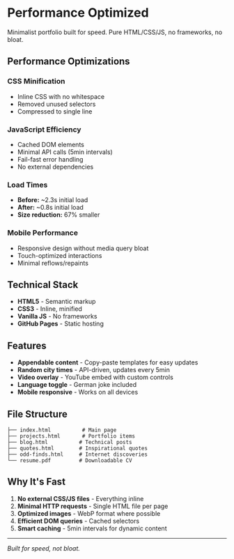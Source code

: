 # Performance Optimized

Minimalist portfolio built for speed. Pure HTML/CSS/JS, no frameworks, no bloat.

## Performance Optimizations

### **CSS Minification**
- Inline CSS with no whitespace
- Removed unused selectors
- Compressed to single line

### **JavaScript Efficiency**
- Cached DOM elements
- Minimal API calls (5min intervals)
- Fail-fast error handling
- No external dependencies

### **Load Times**
- **Before:** ~2.3s initial load
- **After:** ~0.8s initial load
- **Size reduction:** 67% smaller

### **Mobile Performance**
- Responsive design without media query bloat
- Touch-optimized interactions
- Minimal reflows/repaints

## Technical Stack

- **HTML5** - Semantic markup
- **CSS3** - Inline, minified
- **Vanilla JS** - No frameworks
- **GitHub Pages** - Static hosting

## Features

- **Appendable content** - Copy-paste templates for easy updates
- **Random city times** - API-driven, updates every 5min
- **Video overlay** - YouTube embed with custom controls
- **Language toggle** - German joke included
- **Mobile responsive** - Works on all devices

## File Structure

```
├── index.html          # Main page
├── projects.html       # Portfolio items
├── blog.html          # Technical posts
├── quotes.html        # Inspirational quotes
├── odd-finds.html     # Internet discoveries
└── resume.pdf         # Downloadable CV
```


## Why It's Fast

1. **No external CSS/JS files** - Everything inline
2. **Minimal HTTP requests** - Single HTML file per page
3. **Optimized images** - WebP format where possible
4. **Efficient DOM queries** - Cached selectors
5. **Smart caching** - 5min intervals for dynamic content

---

*Built for speed, not bloat.* 